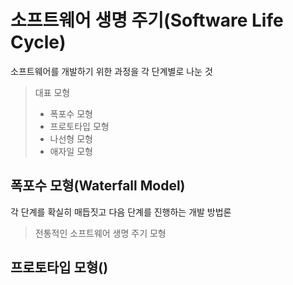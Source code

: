 # 소프트웨어 생명 주기(Software Life Cycle)
소프트웨어를 개발하기 위한 과정을 각 단계별로 나눈 것

> 대표 모형
> - 폭포수 모형
> - 프로토타입 모형
> - 나선형 모형
> - 애자일 모형

## 폭포수 모형(Waterfall Model)
각 단계를 확실히 매듭짓고 다음 단계를 진행하는 개발 방법론
> 전통적인 소프트웨어 생명 주기 모형

## 프로토타입 모형()
